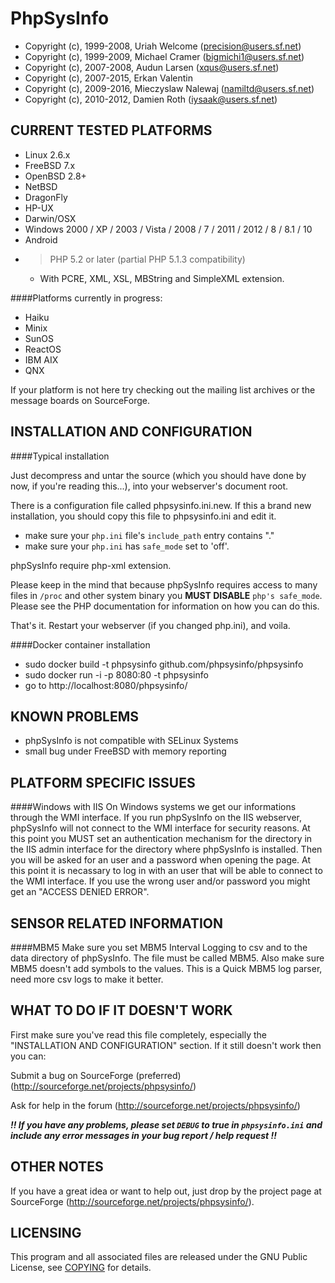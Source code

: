 PhpSysInfo
==============

* Copyright (c), 1999-2008, Uriah Welcome (precision@users.sf.net)
* Copyright (c), 1999-2009, Michael Cramer (bigmichi1@users.sf.net)
* Copyright (c), 2007-2008, Audun Larsen (xqus@users.sf.net)
* Copyright (c), 2007-2015, Erkan Valentin
* Copyright (c), 2009-2016, Mieczyslaw Nalewaj (namiltd@users.sf.net)
* Copyright (c), 2010-2012, Damien Roth (iysaak@users.sf.net)



CURRENT TESTED PLATFORMS
------------------------

- Linux 2.6.x
- FreeBSD 7.x
- OpenBSD 2.8+
- NetBSD
- DragonFly
- HP-UX
- Darwin/OSX
- Windows 2000 / XP / 2003 / Vista / 2008 / 7 / 2011 / 2012 / 8 / 8.1 / 10
- Android
- > PHP 5.2 or later (partial PHP 5.1.3 compatibility)
  - With PCRE, XML, XSL, MBString and SimpleXML extension.

####Platforms currently in progress:
- Haiku
- Minix
- SunOS
- ReactOS
- IBM AIX
- QNX

If your platform is not here try checking out the mailing list archives or
the message boards on SourceForge.

INSTALLATION AND CONFIGURATION
------------------------------

####Typical installation

Just decompress and untar the source (which you should have done by now,
if you're reading this...), into your webserver's document root.

There is a configuration file called phpsysinfo.ini.new. If this a brand new
installation, you should copy this file to phpsysinfo.ini and edit it.

- make sure your `php.ini` file's `include_path` entry contains "."
- make sure your `php.ini` has `safe_mode` set to 'off'.

phpSysInfo require php-xml extension.

Please keep in the mind that because phpSysInfo requires access to many
files in `/proc` and other system binary you **MUST DISABLE** `php's safe_mode`.
Please see the PHP documentation for information on how you
can do this.

That's it.  Restart your webserver (if you changed php.ini), and voila.

####Docker container installation

- sudo docker build -t phpsysinfo github.com/phpsysinfo/phpsysinfo
- sudo docker run -i -p 8080:80 -t phpsysinfo
- go to http://localhost:8080/phpsysinfo/

KNOWN PROBLEMS
--------------

- phpSysInfo is not compatible with SELinux Systems
- small bug under FreeBSD with memory reporting

PLATFORM SPECIFIC ISSUES
------------------------

####Windows with IIS
  On Windows systems we get our informations through the WMI interface.
  If you run phpSysInfo on the IIS webserver, phpSysInfo will not connect
  to the WMI interface for security reasons. At this point you MUST set
  an authentication mechanism for the directory in the IIS admin
  interface for the directory where phpSysInfo is installed. Then you
  will be asked for an user and a password when opening the page. At this
  point it is necassary to log in with an user that will be able to
  connect to the WMI interface. If you use the wrong user and/or password
  you might get an "ACCESS DENIED ERROR".

SENSOR RELATED INFORMATION
---------------------------

####MBM5
  Make sure you set MBM5 Interval Logging to csv and to the data
  directory of phpSysInfo. The file must be called MBM5. Also make sure
  MBM5 doesn't add symbols to the values. This is a Quick MBM5 log parser,
  need more csv logs to make it better.

WHAT TO DO IF IT DOESN'T WORK
-----------------------------

First make sure you've read this file completely, especially the
"INSTALLATION AND CONFIGURATION" section.  If it still doesn't work then
you can:

Submit a bug on SourceForge (preferred) (http://sourceforge.net/projects/phpsysinfo/)

Ask for help in the forum (http://sourceforge.net/projects/phpsysinfo/)

***!! If you have any problems, please set `DEBUG` to true in `phpsysinfo.ini`
and include any error messages in your bug report / help request !!***

OTHER NOTES
-----------

If you have a great idea or want to help out, just drop by the project
page at SourceForge (http://sourceforge.net/projects/phpsysinfo/).

LICENSING
---------

This program and all associated files are released under the GNU Public
License, see [COPYING](COPYING) for details.
